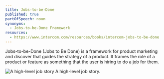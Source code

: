 ```yaml
---
title: Jobs-to-be-Done
published: true
partOfSpeech: noun
synonyms:
  - Jobs-to-be-Done Framework
resources:
  - https://www.intercom.com/resources/books/intercom-jobs-to-be-done
---
```

Jobs-to-be-Done (Jobs to Be Done) is a framework for product marketing and discover that guides the strategy of a product. It frames the role of a product or feature as something that the user is hiring to do a job for them. 

![A high-level job story](https://github.com/voxable-labs/cui-glossary/blob/master/images/jobs-to-be-done.jpg?raw=true "A high-level job story.")
A high-level job story. 
